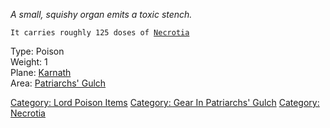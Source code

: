 *A small, squishy organ emits a toxic stench.*

`It carries roughly 125 doses of `[`Necrotia`](:Category:_Necrotia "wikilink")

Type: Poison  
Weight: 1  
Plane: [Karnath](:Category:Karnath "wikilink")  
Area: [Patriarchs' Gulch](:Category:Patriarchs'_Gulch "wikilink")

[Category: Lord Poison Items](Category:_Lord_Poison_Items "wikilink")
[Category: Gear In Patriarchs'
Gulch](Category:_Gear_In_Patriarchs'_Gulch "wikilink") [Category:
Necrotia](Category:_Necrotia "wikilink")

